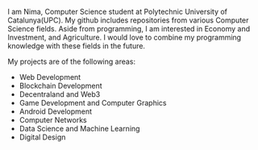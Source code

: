 I am Nima, Computer Science student at Polytechnic University of Catalunya(UPC). My github includes repositories from various Computer Science fields. Aside from programming, I am interested in Economy and Investment, and Agriculture. I would love to combine my programming knowledge with these fields in the future.

My projects are of the following areas:

- Web Development
- Blockchain Development
- Decentraland and Web3
- Game Development and Computer Graphics
- Android Development
- Computer Networks
- Data Science and Machine Learning
- Digital Design
